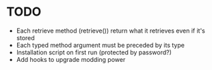 # TODO

- Each retrieve method (retrieve<Something>()) return what it retrieves even if it's stored
- Each typed method argument must be preceded by its type
- Installation script on first run (protected by password?)
- Add hooks to upgrade modding power
